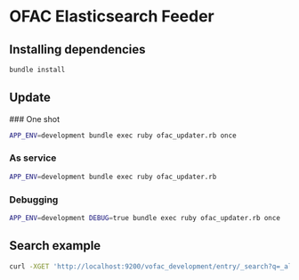 # OFAC Elasticsearch Feeder
## Installing dependencies
```bash
bundle install
```
## Update
### One shot
```bash
APP_ENV=development bundle exec ruby ofac_updater.rb once
```
### As service
```bash
APP_ENV=development bundle exec ruby ofac_updater.rb
```
### Debugging
```bash
APP_ENV=development DEBUG=true bundle exec ruby ofac_updater.rb once
```
## Search example
```bash
curl -XGET 'http://localhost:9200/vofac_development/entry/_search?q=_all:mohamed'|json
```
